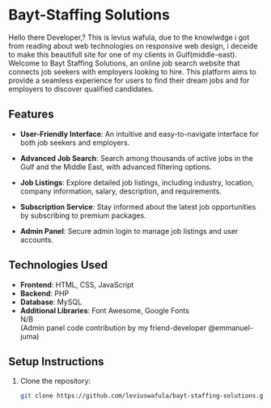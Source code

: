 # Bayt-Staffing Solutions
Hello there Developer,? This is levius wafula, due to the knowlwdge i got from reading about web technologies on responsive web design,
i deceide to make this beautifull site for one of my clients in Gulf(middle-east).
Welcome to Bayt Staffing Solutions, an online job search website that connects job seekers with employers looking to hire. This platform aims to provide a seamless experience for users to find their dream jobs and for employers to discover qualified candidates.

## Features

- **User-Friendly Interface**: An intuitive and easy-to-navigate interface for both job seekers and employers.

- **Advanced Job Search**: Search among thousands of active jobs in the Gulf and the Middle East, with advanced filtering options.

- **Job Listings**: Explore detailed job listings, including industry, location, company information, salary, description, and requirements.

- **Subscription Service**: Stay informed about the latest job opportunities by subscribing to premium packages.

- **Admin Panel**: Secure admin login to manage job listings and user accounts.

## Technologies Used

- **Frontend**: HTML, CSS, JavaScript
- **Backend**: PHP
- **Database**: MySQL
- **Additional Libraries**: Font Awesome, Google Fonts<br> N/B</br>(Admin panel code contribution by my friend-developer @emmanuel-juma)
## Setup Instructions

1. Clone the repository:
   ```bash
   git clone https://github.com/leviuswafula/bayt-staffing-solutions.git
